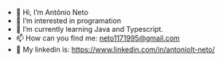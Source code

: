 - 👋 Hi, I’m Antônio Neto
- 👀 I’m interested in programation
- 🌱 I’m currently learning Java and Typescript.
- 📫 How can you find me: neto1171995@gmail.com
- 🤝 My linkedin is: https://www.linkedin.com/in/antoniolt-neto/
